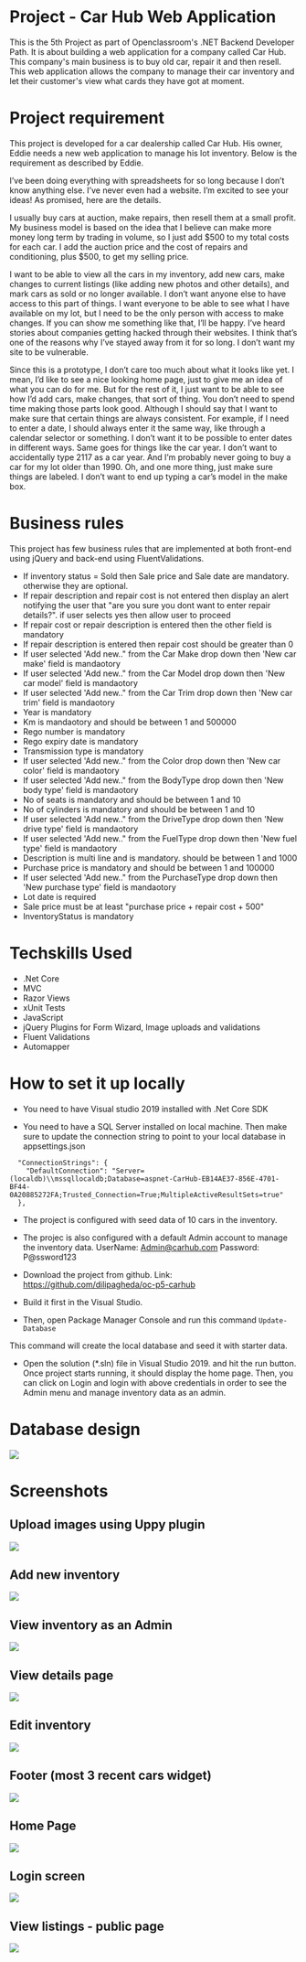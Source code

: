 # Project - Car Hub Web Application
This is the 5th Project as part of Openclassroom's .NET Backend Developer Path. It is about building a web application for a company called Car Hub. This company's main business is to buy old car, repair it and then resell. This web application allows the company to manage their car inventory and let their customer's view what cards they have got at moment.

# Project requirement
This project is developed for a car dealership called Car Hub. His owner, Eddie needs a new web application to manage his lot inventory. Below is the requirement as described by Eddie.

I’ve been doing everything with spreadsheets for so long because I don’t know anything else. I’ve never even had a website. I’m excited to see your ideas! As promised, here are the details.

I usually buy cars at auction, make repairs, then resell them at a small profit. My business model is based on the idea that I believe can make more money long term by trading in volume, so I just add $500 to my total costs for each car. I add the auction price and the cost of repairs and conditioning, plus $500, to get my selling price.

I want to be able to view all the cars in my inventory, add new cars, make changes to current listings (like adding new photos and other details), and mark cars as sold or no longer available. I don’t want anyone else to have access to this part of things. I want everyone to be able to see what I have available on my lot, but I need to be the only person with access to make changes. If you can show me something like that, I’ll be happy. I’ve heard stories about companies getting hacked through their websites. I think that’s one of the reasons why I’ve stayed away from it for so long. I don’t want my site to be vulnerable.

Since this is a prototype, I don’t care too much about what it looks like yet. I mean, I’d like to see a nice looking home page, just to give me an idea of what you can do for me. But for the rest of it, I just want to be able to see how I’d add cars, make changes, that sort of thing. You don’t need to spend time making those parts look good. Although I should say that I want to make sure that certain things are always consistent. For example, if I need to enter a date, I should always enter it the same way, like through a calendar selector or something. I don’t want it to be possible to enter dates in different ways. Same goes for things like the car year. I don’t want to accidentally type 2117 as a car year. And I’m probably never going to buy a car for my lot older than 1990. Oh, and one more thing, just make sure things are labeled. I don’t want to end up typing a car’s model in the make box.

# Business rules
This project has few business rules that are implemented at both front-end using jQuery and back-end using FluentValidations.

* If inventory status = Sold then Sale price and Sale date are mandatory. otherwise they are optional.
* If repair description and repair cost is not entered then display an alert notifying the user that "are you sure you dont want to enter repair details?". if user selects yes then allow user to proceed
* If repair cost or repair description is entered then the other field is mandatory
* If repair description is entered then repair cost should be greater than 0
* If user selected 'Add new.." from the Car Make drop down then 'New car make' field is mandaotory
* If user selected 'Add new.." from the Car Model drop down then 'New car model' field is mandaotory
* If user selected 'Add new.." from the Car Trim drop down then 'New car trim' field is mandaotory
* Year is mandatory
* Km is mandaotory and should be between 1 and 500000
* Rego number is mandatory
* Rego expiry date is mandatory
* Transmission type is mandatory
* If user selected 'Add new.." from the Color drop down then 'New car color' field is mandaotory
* If user selected 'Add new.." from the BodyType drop down then 'New body type' field is mandaotory
* No of seats is mandatory and should be between 1 and 10
* No of cylinders is mandatory and should be between 1 and 10
* If user selected 'Add new.." from the DriveType drop down then 'New drive type' field is mandaotory
* If user selected 'Add new.." from the FuelType drop down then 'New fuel type' field is mandaotory
* Description is multi line and is mandatory. should be between 1 and 1000
* Purchase price is mandatory and should be between 1 and 100000
* If user selected 'Add new.." from the PurchaseType drop down then 'New purchase type' field is mandaotory
* Lot date is required
* Sale price must be at least "purchase price + repair cost + 500"
* InventoryStatus is mandatory


# Techskills Used

* .Net Core
* MVC
* Razor Views
* xUnit Tests
* JavaScript
* jQuery Plugins for Form Wizard, Image uploads and validations
* Fluent Validations
* Automapper


# How to set it up locally

* You need to have Visual studio 2019 installed with .Net Core SDK

* You need to have a SQL Server installed on local machine. Then make sure to update the connection string to point to your local database in appsettings.json

```
  "ConnectionStrings": {
    "DefaultConnection": "Server=(localdb)\\mssqllocaldb;Database=aspnet-CarHub-EB14AE37-856E-4701-BF44-0A20885272FA;Trusted_Connection=True;MultipleActiveResultSets=true"
  },

```

* The project is configured with seed data of 10 cars in the inventory.

* The projec is also configured with a default Admin account to manage the inventory data.
  UserName: Admin@carhub.com
  Password: P@ssword123

* Download the project from github.
  Link: https://github.com/dilipagheda/oc-p5-carhub

* Build it first in the Visual Studio.

* Then, open Package Manager Console and run this command
`Update-Database`

This command will create the local database and seed it with starter data.

* Open the solution (*.sln) file in Visual Studio 2019. and hit the run button. Once project starts running, it should display the home page. Then, you can click on Login and login with above credentials in order to see the Admin menu and manage inventory data as an admin.

# Database design

![](https://github.com/dilipagheda/oc-p5-carhub/blob/master/screenshots/database_diagram.png)


# Screenshots

## Upload images using Uppy plugin
![](https://github.com/dilipagheda/oc-p5-carhub/blob/master/screenshots/add_images.PNG)

## Add new inventory
![](https://github.com/dilipagheda/oc-p5-carhub/blob/master/screenshots/add_new.PNG)

## View inventory as an Admin
![](https://github.com/dilipagheda/oc-p5-carhub/blob/master/screenshots/admin_viewlistings.PNG)

## View details page
![](https://github.com/dilipagheda/oc-p5-carhub/blob/master/screenshots/detailspage.PNG)

## Edit inventory
![](https://github.com/dilipagheda/oc-p5-carhub/blob/master/screenshots/edit_inventory.PNG)

## Footer (most 3 recent cars widget)
![](https://github.com/dilipagheda/oc-p5-carhub/blob/master/screenshots/footer.PNG)

## Home Page
![](https://github.com/dilipagheda/oc-p5-carhub/blob/master/screenshots/home.PNG)

## Login screen
![](https://github.com/dilipagheda/oc-p5-carhub/blob/master/screenshots/login.PNG)

## View listings - public page
![](https://github.com/dilipagheda/oc-p5-carhub/blob/master/screenshots/viewlistings.PNG)
